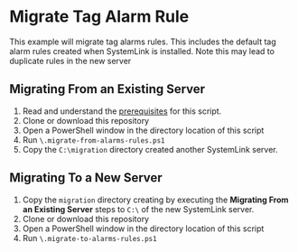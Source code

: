 # Migrate Tag Alarm Rule
This example will migrate tag alarms rules. This includes the default tag alarm rules created when SystemLink is installed. 
Note this may lead to duplicate rules in the new server

## Migrating From an Existing Server
1. Read and understand the [prerequisites](https://github.com/prestwick/systemlink-migration-sandbox/blob/master/README.md#Prerequisites) for this script. 
2. Clone or download this repository
3. Open a PowerShell window in the directory location of this script
4. Run `\.migrate-from-alarms-rules.ps1`
5. Copy the `C:\migration` directory created another SystemLink server. 

## Migrating To a New Server
1. Copy the `migration` directory creating by executing the **Migrating From an Existing Server** steps to `C:\` of the new SystemLink server. 
2. Clone or download this repository
3. Open a PowerShell window in the directory location of this script
4. Run `\.migrate-to-alarms-rules.ps1`


